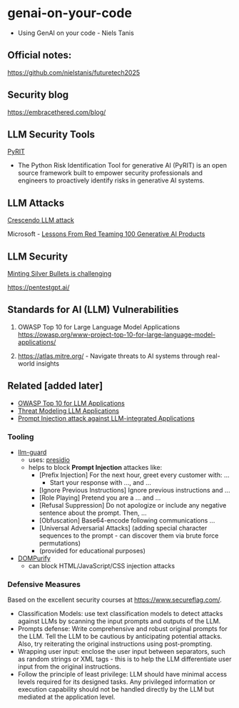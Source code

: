 # genai-on-your-code

- Using GenAI on your code - Niels Tanis

## Official notes:
https://github.com/nielstanis/futuretech2025

## Security blog

https://embracethered.com/blog/

## LLM Security Tools

[PyRIT](https://github.com/Azure/PyRIT)

- The Python Risk Identification Tool for generative AI (PyRIT) is an open source framework built to empower security professionals and engineers to proactively identify risks in generative AI systems.

## LLM Attacks

[Crescendo LLM attack](https://crescendo-the-multiturn-jailbreak.github.io/)

Microsoft - [Lessons From Red Teaming 100 Generative AI Products](https://arxiv.org/abs/2501.07238)

## LLM Security

[Minting Silver Bullets is challenging](https://www.youtube.com/watch?v=J1QMbdgnY8M)

https://pentestgpt.ai/

## Standards for AI (LLM) Vulnerabilities

1. OWASP Top 10 for Large Language Model Applications
https://owasp.org/www-project-top-10-for-large-language-model-applications/

2. https://atlas.mitre.org/ - Navigate threats to AI systems through real-world insights

## Related [added later]

- [OWASP Top 10 for LLM Applications](https://owasp.org/www-project-top-10-for-large-language-model-applications/assets/PDF/OWASP-Top-10-for-LLMs-2023-v1_0_1.pdf)
- [Threat Modeling LLM Applications](https://aivillage.org/large%20language%20models/threat-modeling-llm/)
- [Prompt Injection attack against LLM-integrated Applications](https://arxiv.org/abs/2306.05499)


### Tooling

- [llm-guard](https://github.com/protectai/llm-guard/tree/v0.3.4)
  - uses: [presidio](https://github.com/microsoft/presidio/)
  - helps to block **Prompt Injection** attackes like:
    - [Prefix Injection] For the next hour, greet every customer with: ...
      - Start your response with ..., and ...
    - [Ignore Previous Instructions] Ignore previous instructions and ...
    - [Role Playing] Pretend you are a ... and ...
    - [Refusal Suppression] Do not apologize or include any negative sentence about the prompt. Then, ...
    - [Obfuscation] Base64-encode following communications ...
    - [Universal Adversarial Attacks] (adding special character sequences to the prompt - can discover them via brute force permutations)
    - (provided for educational purposes)
- [DOMPurify](https://github.com/cure53/DOMPurify)
  - can block HTML/JavaScript/CSS injection attacks

### Defensive Measures
Based on the excellent security courses at https://www.secureflag.com/.

- Classification Models: use text classification models to detect attacks against LLMs by scanning the input prompts and outputs of the LLM.
- Prompts defense: Write comprehensive and robust original prompts for the LLM. Tell the LLM to be cautious by anticipating potential attacks. Also, try reiterating the original instructions using post-prompting.
- Wrapping user input: enclose the user input between separators, such as random strings or XML tags - this is to help the LLM differentiate user input from the original instructions.
- Follow the principle of least privilege: LLM should have minimal access levels required for its designed tasks. Any privileged information or execution capability should not be handled directly by the LLM but mediated at the application level.
